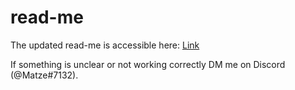 # read-me

The updated read-me is accessible here: [Link](https://docs.google.com/document/d/1F5i2KcRXA-jX6Yj2-a_R7R1qdj7F6c0s8sJyzs2Ryaw/edit?usp=sharing)

If something is unclear or not working correctly DM me on Discord (@Matze#7132).
